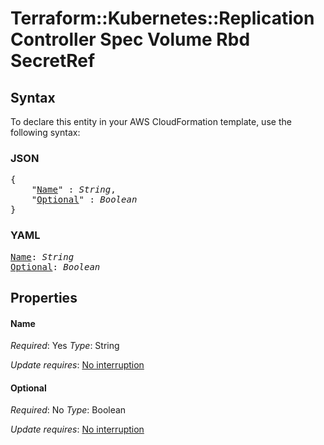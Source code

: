 # Terraform::Kubernetes::ReplicationController Spec Volume Rbd SecretRef

## Syntax

To declare this entity in your AWS CloudFormation template, use the following syntax:

### JSON

<pre>
{
    "<a href="#name" title="Name">Name</a>" : <i>String</i>,
    "<a href="#optional" title="Optional">Optional</a>" : <i>Boolean</i>
}
</pre>

### YAML

<pre>
<a href="#name" title="Name">Name</a>: <i>String</i>
<a href="#optional" title="Optional">Optional</a>: <i>Boolean</i>
</pre>

## Properties

#### Name

_Required_: Yes
_Type_: String

_Update requires_: [No interruption](https://docs.aws.amazon.com/AWSCloudFormation/latest/UserGuide/using-cfn-updating-stacks-update-behaviors.html#update-no-interrupt)

#### Optional

_Required_: No
_Type_: Boolean

_Update requires_: [No interruption](https://docs.aws.amazon.com/AWSCloudFormation/latest/UserGuide/using-cfn-updating-stacks-update-behaviors.html#update-no-interrupt)

